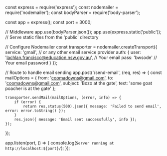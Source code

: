 const express = require('express');
const nodemailer = require('nodemailer');
const bodyParser = require('body-parser');

const app = express();
const port = 3000;

// Middleware
app.use(bodyParser.json());
app.use(express.static('public')); // Serve static files from the 'public' directory

// Configure Nodemailer
const transporter = nodemailer.createTransport({
    service: 'gmail', // or any other email service provider
    auth: {
        user: 'lachlan.francisco@education.nsw.gov.au', // Your email
        pass: 'bwsode'    // Your email password
    }
});

// Route to handle email sending
app.post('/send-email', (req, res) => {
    const mailOptions = {
        from: 'coomadowns@gmail.com',
        to: 'coomadowns@gmail.com',
        subject: 'Bozo at the gate',
        text: 'some goat poacher is at the gate'
    };

    transporter.sendMail(mailOptions, (error, info) => {
        if (error) {
            return res.status(500).json({ message: 'Failed to send email', error: error.toString() });
        }
        res.json({ message: 'Email sent successfully', info });
    });
});

app.listen(port, () => {
    console.log(`Server running at http://localhost:${port}/`);
});
